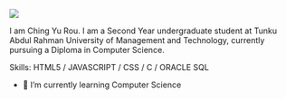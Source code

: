 ![](https://arturssmirnovs.github.io/github-profile-readme-generator/images/banner.png)

I am Ching Yu Rou. I am a Second Year undergraduate student at Tunku Abdul Rahman University of Management and Technology, currently pursuing a Diploma in Computer Science.

Skills: HTML5 / JAVASCRIPT / CSS / C / ORACLE SQL 

- 🌱 I’m currently learning Computer Science 




